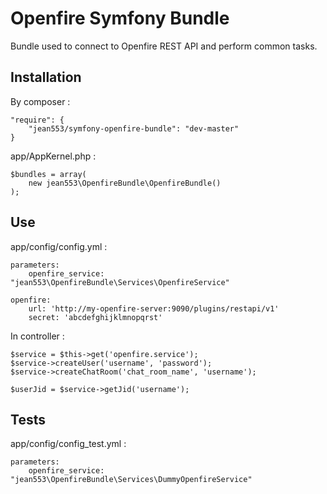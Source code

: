 # Openfire Symfony Bundle

Bundle used to connect to Openfire REST API and perform common tasks.

## Installation

By composer :

```
"require": {
    "jean553/symfony-openfire-bundle": "dev-master"
}
```

app/AppKernel.php :

```
$bundles = array(
    new jean553\OpenfireBundle\OpenfireBundle()
);
```

## Use

app/config/config.yml :

```
parameters:
    openfire_service: "jean553\OpenfireBundle\Services\OpenfireService"

openfire:
    url: 'http://my-openfire-server:9090/plugins/restapi/v1'
    secret: 'abcdefghijklmnopqrst'
```

In controller :

```
$service = $this->get('openfire.service');
$service->createUser('username', 'password');
$service->createChatRoom('chat_room_name', 'username');

$userJid = $service->getJid('username');
```

## Tests

app/config/config_test.yml :

```
parameters:
    openfire_service: "jean553\OpenfireBundle\Services\DummyOpenfireService"
```
